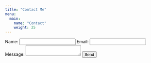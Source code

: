 ```yaml
---
title: "Contact Me"
menu:
  main:
    name: "Contact"
    weight: 25
---
```


<form action="https://formspree.io/klaudioz@gmail.com" method="POST">
	<label for="name">Name:</label>
	<input type="text" name="name" />
	<label for="_replyto">Email:</label>
	<input type="email" name="_replyto" />
	<label for="message">Message:</label>
	<textarea name="message"></textarea>
	<input type="submit" value="Send" />
</form>
